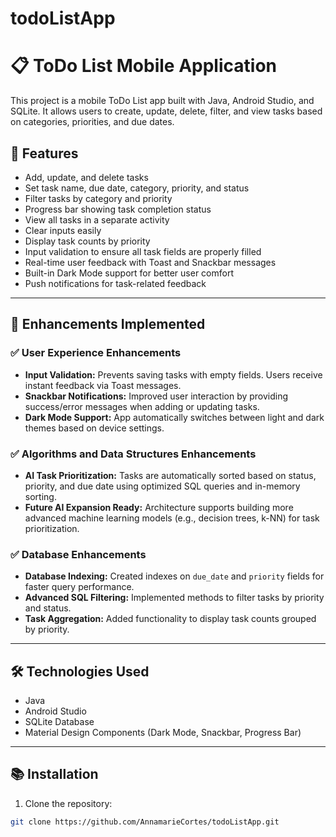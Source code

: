 # todoListApp

# 📋 ToDo List Mobile Application

This project is a mobile ToDo List app built with Java, Android Studio, and SQLite. It allows users to create, update, delete, filter, and view tasks based on categories, priorities, and due dates.

## 📱 Features

- Add, update, and delete tasks
- Set task name, due date, category, priority, and status
- Filter tasks by category and priority
- Progress bar showing task completion status
- View all tasks in a separate activity
- Clear inputs easily
- Display task counts by priority
- Input validation to ensure all task fields are properly filled
- Real-time user feedback with Toast and Snackbar messages
- Built-in Dark Mode support for better user comfort
- Push notifications for task-related feedback

---

## 🚀 Enhancements Implemented

### ✅ User Experience Enhancements
- **Input Validation:** Prevents saving tasks with empty fields. Users receive instant feedback via Toast messages.
- **Snackbar Notifications:** Improved user interaction by providing success/error messages when adding or updating tasks.
- **Dark Mode Support:** App automatically switches between light and dark themes based on device settings.

### ✅ Algorithms and Data Structures Enhancements
- **AI Task Prioritization:** Tasks are automatically sorted based on status, priority, and due date using optimized SQL queries and in-memory sorting.
- **Future AI Expansion Ready:** Architecture supports building more advanced machine learning models (e.g., decision trees, k-NN) for task prioritization.
  
### ✅ Database Enhancements
- **Database Indexing:** Created indexes on `due_date` and `priority` fields for faster query performance.
- **Advanced SQL Filtering:** Implemented methods to filter tasks by priority and status.
- **Task Aggregation:** Added functionality to display task counts grouped by priority.

---

## 🛠 Technologies Used
- Java
- Android Studio
- SQLite Database
- Material Design Components (Dark Mode, Snackbar, Progress Bar)

---

## 📚 Installation

1. Clone the repository:

```bash
git clone https://github.com/AnnamarieCortes/todoListApp.git
